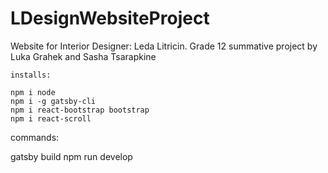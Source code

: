 # LDesignWebsiteProject
Website for Interior Designer: Leda Litricin. 
Grade 12 summative project by Luka Grahek and Sasha Tsarapkine

~~~~~~~~~~~~~~~~~~~~~~~~~~~~~~~~~~~~
installs:

npm i node
npm i -g gatsby-cli
npm i react-bootstrap bootstrap
npm i react-scroll
~~~~~~~~~~~~~~~~~~~~~~~~~~~~~~~~~~~~
commands:

gatsby build
npm run develop

